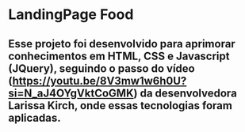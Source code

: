 # LandingPage Food

## Esse projeto foi desenvolvido para aprimorar conhecimentos em HTML, CSS e Javascript (JQuery), seguindo o passo do vídeo (https://youtu.be/8V3mw1w6h0U?si=N_aJ4OYgVktCoGMK) da desenvolvedora Larissa Kirch, onde essas tecnologias foram aplicadas.